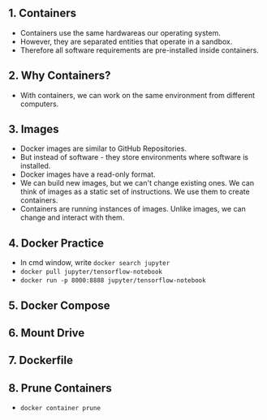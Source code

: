 ## 1. Containers

- Containers use the same hardwareas our operating system.
- However, they are separated entities that operate in a sandbox.
- Therefore all software requirements are pre-installed inside containers.

## 2. Why Containers?

- With containers, we can work on the same environment from different computers.

## 3. Images

- Docker images are similar to GitHub Repositories. 
- But instead of software - they store environments where software is installed.
- Docker images have a read-only format.
- We can build new images, but we can't change existing ones. We can think of images as a static set of instructions. We use them to create containers.
- Containers are running instances of images. Unlike images, we can change and interact with them.

## 4. Docker Practice

- In cmd window, write `docker search jupyter`
- `docker pull jupyter/tensorflow-notebook`
- `docker run -p 8000:8888 jupyter/tensorflow-notebook`

## 5. Docker Compose

## 6. Mount Drive

## 7. Dockerfile

## 8. Prune Containers

- `docker container prune`